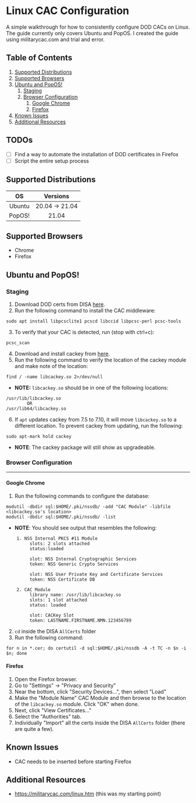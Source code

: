 # Linux CAC Configuration
A simple walkthrough for how to consistently configure DOD CACs on Linux. The guide currently only covers Ubuntu and PopOS. I created the guide using militarycac.com and trial and error.

## Table of Contents
1. [Supported Distributions](#supported-distributions)
1. [Supported Browsers](#supported-browsers)
1. [Ubuntu and PopOS!](ubuntu-and-popos!)
    1. [Staging](#staging)
    1. [Browser Configuration](#browser-configuration)
        1. [Google Chrome](#google-chrome)
        1. [Firefox](#firefox)
1. [Known Issues](#known-issues)
1. [Additional Resources](#additional-resources)

## TODOs
- [ ] Find a way to automate the installation of DOD certificates in Firefox
- [ ] Script the entire setup process

## Supported Distributions
| OS | Versions |
|:-:|:-:|
| Ubuntu | 20.04 -> 21.04 |
| PopOS! | 21.04 |


## Supported Browsers
- Chrome
- Firefox

## Ubuntu and PopOS!
### Staging
1. Download DOD certs from DISA [here](https://militarycac.com/maccerts/AllCerts.zip).
2. Run the following command to install the CAC middleware:
```
sudo apt install libpcsclite1 pcscd libccid libpcsc-perl pcsc-tools
```
3. To verify that your CAC is detected, run (stop with ctrl+c):
```
pcsc_scan
```
4. Download and install cackey from [here](http://cackey.rkeene.org/fossil/wiki?name=Downloads).
5. Run the following command to verify the location of the cackey module and make note of the location:
```
find / -name libcackey.so 2>/dev/null
```
- **NOTE:** `libcackey.so` should be in one of the following locations:
```
/usr/lib/libcackey.so
        OR
/usr/lib64/libcackey.so
```
6. If `apt` updates cackey from 7.5 to 7.10, it will move `libcackey.so` to a different location.
To prevent cackey from updating, run the following:
```
sudo apt-mark hold cackey
```
- **NOTE**: The cackey package will still show as upgradeable.


### Browser Configuration
---
#### Google Chrome
1. Run the following commands to configure the database:
```
modutil -dbdir sql:$HOME/.pki/nssdb/ -add "CAC Module" -libfile <libcackey.so's location>
modutil -dbdir sql:$HOME/.pki/nssdb/ -list
```
- **NOTE**: You should see output that resembles the following:

```
    1. NSS Internal PKCS #11 Module
         slots: 2 slots attached
         status:loaded

         slot: NSS Internal Cryptographic Services
         token: NSS Generic Crypto Services

         slot: NSS User Private Key and Certificate Services
         token: NSS Certificate DB

    2. CAC Module
         library name: /usr/lib/libcackey.so
         slots: 1 slot attached
         status: loaded

         slot: CACKey Slot
         token: LASTNAME.FIRSTNAME.NMN.123456789
```
2. `cd` inside the DISA `AllCerts` folder
3. Run the following command:
```
for n in *.cer; do certutil -d sql:$HOME/.pki/nssdb -A -t TC -n $n -i $n; done
```

#### Firefox
1. Open the Firefox browser.
2. Go to "Settings" -> "Privacy and Security"
3. Near the bottom, click "Security Devices...", then select "Load"
4. Make the "Module Name" CAC Module and then browse to the location of the `libcackey.so` module. Click "OK" when done.
3. Next, click "View Certificates..."
4. Select the "Authorities" tab.
5. Individually "Import" all the certs inside the DISA `AllCerts` folder (there are quite a few).

## Known Issues
- CAC needs to be inserted before starting Firefox

## Additional Resources
- https://militarycac.com/linux.htm (this was my starting point)
